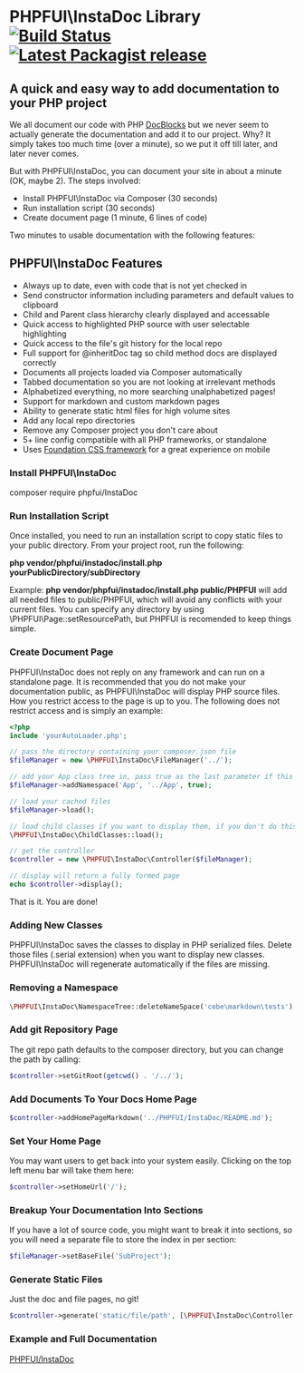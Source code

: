 # PHPFUI\InstaDoc Library [![Build Status](https://travis-ci.org/phpfui/InstaDoc.png?branch=master)](https://travis-ci.org/phpfui/InstaDoc) [![Latest Packagist release](https://img.shields.io/packagist/v/phpfui/InstaDoc.svg)](https://packagist.org/packages/phpfui/InstaDoc)

## A quick and easy way to add documentation to your PHP project

We all document our code with PHP [DocBlocks](https://en.wikipedia.org/wiki/PHPDoc) but we never seem to actually generate the documentation and add it to our project. Why? It simply takes too much time (over a minute), so we put it off till later, and later never comes.

But with PHPFUI\InstaDoc, you can document your site in about a minute (OK, maybe 2). The steps involved:
 * Install PHPFUI\InstaDoc via Composer (30 seconds)
 * Run installation script (30 seconds)
 * Create document page (1 minute, 6 lines of code)

 Two minutes to usable documentation with the following features:

## PHPFUI\InstaDoc Features
 * Always up to date, even with code that is not yet checked in
 * Send constructor information including parameters and default values to clipboard
 * Child and Parent class hierarchy clearly displayed and accessable
 * Quick access to highlighted PHP source with user selectable highlighting
 * Quick access to the file's git history for the local repo
 * Full support for @inheritDoc tag so child method docs are displayed correctly
 * Documents all projects loaded via Composer automatically
 * Tabbed documentation so you are not looking at irrelevant methods
 * Alphabetized everything, no more searching unalphabetized pages!
 * Support for markdown and custom markdown pages
 * Ability to generate static html files for high volume sites
 * Add any local repo directories
 * Remove any Composer project you don't care about
 * 5+ line config compatible with all PHP frameworks, or standalone
 * Uses [Foundation CSS framework](https://get.foundation) for a great experience on mobile

### Install PHPFUI\InstaDoc
composer require phpfui/InstaDoc

### Run Installation Script
Once installed, you need to run an installation script to copy static files to your public directory.  From your project root, run the following:

**php vendor/phpfui/instadoc/install.php yourPublicDirectory/subDirectory**

Example: **php vendor/phpfui/instadoc/install.php public/PHPFUI** will add all needed files to public/PHPFUI, which will avoid any conflicts with your current files.  You can specify any directory by using \PHPFUI\Page::setResourcePath, but PHPFUI is recomended to keep things simple.

### Create Document Page
PHPFUI\InstaDoc does not reply on any framework and can run on a standalone page. It is recommended that you do not make your documentation public, as PHPFUI\InstaDoc will display PHP source files. How you restrict access to the page is up to you.  The following does not restrict access and is simply an example:

```php
<?php
include 'yourAutoLoader.php';

// pass the directory containing your composer.json file
$fileManager = new \PHPFUI\InstaDoc\FileManager('../');

// add your App class tree in, pass true as the last parameter if this namespace is in your local git repo.
$fileManager->addNamespace('App', '../App', true);

// load your cached files
$fileManager->load();

// load child classes if you want to display them, if you don't do this step, docs will not show classes that extend the displayed class
\PHPFUI\InstaDoc\ChildClasses::load();

// get the controller
$controller = new \PHPFUI\InstaDoc\Controller($fileManager);

// display will return a fully formed page
echo $controller->display();
```
That is it. You are done!

### Adding New Classes
PHPFUI\InstaDoc saves the classes to display in PHP serialized files.  Delete those files (.serial extension) when you want to display new classes. PHPFUI\InstaDoc will regenerate automatically if the files are missing.

### Removing a Namespace
```php
\PHPFUI\InstaDoc\NamespaceTree::deleteNameSpace('cebe\markdown\tests');
```

### Add git Repository Page
The git repo path defaults to the composer directory, but you can change the path by calling:
```php
$controller->setGitRoot(getcwd() . '/../');
```

### Add Documents To Your Docs Home Page
```php
$controller->addHomePageMarkdown('../PHPFUI/InstaDoc/README.md');
```

### Set Your Home Page
You may want users to get back into your system easily. Clicking on the top left menu bar will take them here:
```php
$controller->setHomeUrl('/');
```

### Breakup Your Documentation Into Sections
If you have a lot of source code, you might want to break it into sections, so you will need a separate file to store the index in per section:
```php
$fileManager->setBaseFile('SubProject');
```

### Generate Static Files
Just the doc and file pages, no git!
```php
$controller->generate('static/file/path', [\PHPFUI\InstaDoc\Controller::DOC_PAGE, \PHPFUI\InstaDoc\Controller::FILE_PAGE, ]));
```

### Example and Full Documentation

[PHPFUI/InstaDoc](http://www.phpfui.com)
